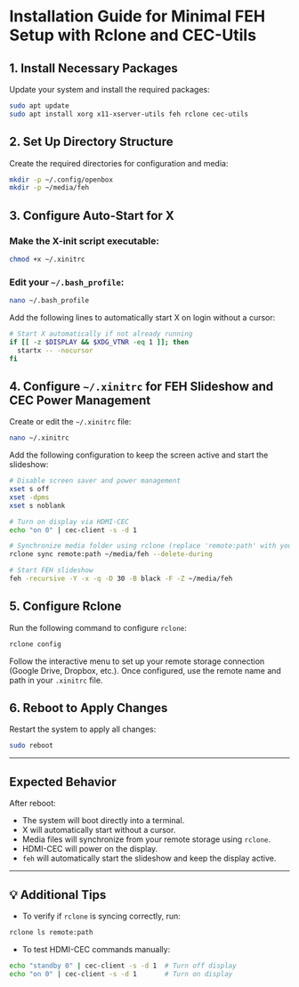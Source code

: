 
# Installation Guide for Minimal FEH Setup with Rclone and CEC-Utils

## 1. Install Necessary Packages

Update your system and install the required packages:

```sh
sudo apt update
sudo apt install xorg x11-xserver-utils feh rclone cec-utils
```

## 2. Set Up Directory Structure

Create the required directories for configuration and media:

```sh
mkdir -p ~/.config/openbox
mkdir -p ~/media/feh
```

## 3. Configure Auto-Start for X

### Make the X-init script executable:

```sh
chmod +x ~/.xinitrc
```

### Edit your `~/.bash_profile`:

```sh
nano ~/.bash_profile
```

Add the following lines to automatically start X on login without a cursor:

```bash
# Start X automatically if not already running
if [[ -z $DISPLAY && $XDG_VTNR -eq 1 ]]; then
  startx -- -nocursor
fi
```

## 4. Configure `~/.xinitrc` for FEH Slideshow and CEC Power Management

Create or edit the `~/.xinitrc` file:

```sh
nano ~/.xinitrc
```

Add the following configuration to keep the screen active and start the slideshow:

```bash
# Disable screen saver and power management
xset s off
xset -dpms
xset s noblank

# Turn on display via HDMI-CEC
echo "on 0" | cec-client -s -d 1

# Synchronize media folder using rclone (replace 'remote:path' with your actual rclone config)
rclone sync remote:path ~/media/feh --delete-during

# Start FEH slideshow
feh -recursive -Y -x -q -D 30 -B black -F -Z ~/media/feh
```

## 5. Configure Rclone

Run the following command to configure `rclone`:

```sh
rclone config
```

Follow the interactive menu to set up your remote storage connection (Google Drive, Dropbox, etc.). Once configured, use the remote name and path in your `.xinitrc` file.

## 6. Reboot to Apply Changes

Restart the system to apply all changes:

```sh
sudo reboot
```

---

## Expected Behavior

After reboot:
- The system will boot directly into a terminal.
- X will automatically start without a cursor.
- Media files will synchronize from your remote storage using `rclone`.
- HDMI-CEC will power on the display.
- `feh` will automatically start the slideshow and keep the display active.

---

## 💡 Additional Tips

- To verify if `rclone` is syncing correctly, run:

```sh
rclone ls remote:path
```

- To test HDMI-CEC commands manually:

```sh
echo "standby 0" | cec-client -s -d 1  # Turn off display
echo "on 0" | cec-client -s -d 1       # Turn on display
```
